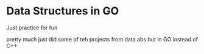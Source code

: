 # Data Structures in GO

Just practice for fun

pretty much just did some of teh projects from data abs but in GO instead of C++
